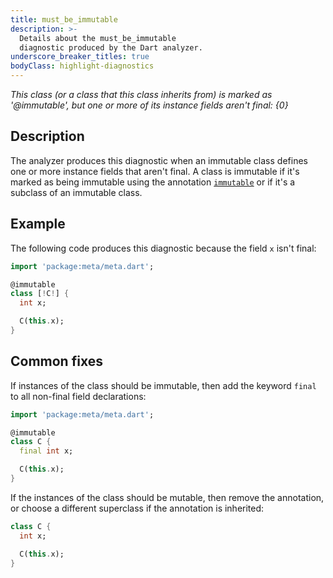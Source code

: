 ```yaml
---
title: must_be_immutable
description: >-
  Details about the must_be_immutable
  diagnostic produced by the Dart analyzer.
underscore_breaker_titles: true
bodyClass: highlight-diagnostics
---
```


_This class (or a class that this class inherits from) is marked as '@immutable', but one or more of its instance fields aren't final: {0}_

## Description

The analyzer produces this diagnostic when an immutable class defines one
or more instance fields that aren't final. A class is immutable if it's
marked as being immutable using the annotation
[`immutable`][meta-immutable] or if it's a subclass of an immutable class.

## Example

The following code produces this diagnostic because the field `x` isn't
final:

```dart
import 'package:meta/meta.dart';

@immutable
class [!C!] {
  int x;

  C(this.x);
}
```

## Common fixes

If instances of the class should be immutable, then add the keyword `final`
to all non-final field declarations:

```dart
import 'package:meta/meta.dart';

@immutable
class C {
  final int x;

  C(this.x);
}
```

If the instances of the class should be mutable, then remove the
annotation, or choose a different superclass if the annotation is
inherited:

```dart
class C {
  int x;

  C(this.x);
}
```

[meta-immutable]: https://pub.dev/documentation/meta/latest/meta/immutable-constant.html
